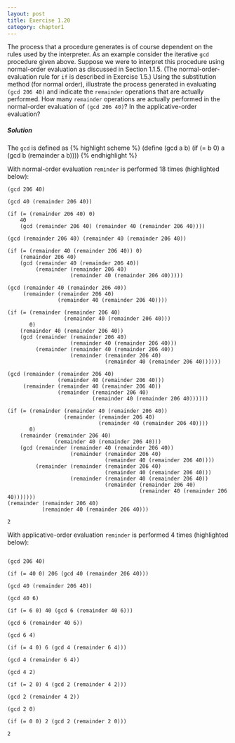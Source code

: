 ```yaml
---
layout: post
title: Exercise 1.20
category: chapter1
---
```


The process that a procedure generates is of course dependent on the
rules used by the interpreter. As an example consider the iterative
`gcd` procedure given above. Suppose we were to interpret this
procedure using normal-order evaluation as discussed in Section 1.1.5.
(The normal-order-evaluation rule for `if` is described in Exercise
1.5.) Using the substitution method (for normal order), illustrate the
process generated in evaluating `(gcd 206 40)` and indicate the
`remainder` operations that are actually performed. How many `remainder`
operations are actually performed in the normal-order evaluation of
`(gcd 206 40)`? In the applicative-order evaluation?

##### Solution
The `gcd` is defined as
{% highlight scheme %}
(define (gcd a b)
  (if (= b 0)
      a
      (gcd b (remainder a b))))
{% endhighlight %}

With normal-order evaluation `reminder` is performed 18 times
(highlighted below):

<pre><code>(gcd 206 40)
 
(gcd 40 (remainder 206 40))

(if (= (<span class='ni'>remainder</span> 206 40) 0)
    40
    (gcd (remainder 206 40) (remainder 40 (remainder 206 40))))
    
(gcd (remainder 206 40) (remainder 40 (remainder 206 40))

(if (= (<span class='ni'>remainder</span> 40 (<span class='ni'>remainder</span> 206 40)) 0)
    (remainder 206 40)
    (gcd (remainder 40 (remainder 206 40))
         (remainder (remainder 206 40)
                    (remainder 40 (remainder 206 40)))))

(gcd (remainder 40 (remainder 206 40))
     (remainder (remainder 206 40)
                (remainder 40 (remainder 206 40))))

(if (= (<span class='ni'>remainder</span> (<span class='ni'>remainder</span> 206 40)
                  (<span class='ni'>remainder</span> 40 (<span class='ni'>remainder</span> 206 40)))
       0)
    (remainder 40 (remainder 206 40))
    (gcd (remainder (remainder 206 40)
                    (remainder 40 (remainder 206 40)))
         (remainder (remainder 40 (remainder 206 40))
                    (remainder (remainder 206 40)
                               (remainder 40 (remainder 206 40))))))

(gcd (remainder (remainder 206 40)
                (remainder 40 (remainder 206 40)))
     (remainder (remainder 40 (remainder 206 40))
                (remainder (remainder 206 40)
                           (remainder 40 (remainder 206 40))))))

(if (= (<span class='ni'>remainder</span> (<span class='ni'>remainder</span> 40 (<span class='ni'>remainder</span> 206 40))
                  (<span class='ni'>remainder</span> (<span class='ni'>remainder</span> 206 40)
                             (<span class='ni'>remainder</span> 40 (<span class='ni'>remainder</span> 206 40))))
       0)
    (remainder (remainder 206 40)
               (remainder 40 (remainder 206 40)))
    (gcd (remainder (remainder 40 (remainder 206 40))
                    (remainder (remainder 206 40)
                               (remainder 40 (remainder 206 40))))
         (remainder (remainder (remainder 206 40)
                               (remainder 40 (remainder 206 40)))
                    (remainder (remainder 40 (remainder 206 40))
                               (remainder (remainder 206 40)
                                          (remainder 40 (remainder 206 40)))))))
(<span class='ni'>remainder</span> (<span class='ni'>remainder</span> 206 40)
           (<span class='ni'>remainder</span> 40 (<span class='ni'>remainder</span> 206 40)))

2
</code></pre>

With applicative-order evaluation `reminder` is performed 4 times
(highlighted below):

<pre><code>
(gcd 206 40)

(if (= 40 0) 206 (gcd 40 (remainder 206 40)))

(gcd 40 (<span class='ni'>remainder</span> 206 40))

(gcd 40 6)

(if (= 6 0) 40 (gcd 6 (remainder 40 6)))

(gcd 6 (<span class='ni'>remainder</span> 40 6))

(gcd 6 4)

(if (= 4 0) 6 (gcd 4 (remainder 6 4)))

(gcd 4 (<span class='ni'>remainder</span> 6 4))

(gcd 4 2)

(if (= 2 0) 4 (gcd 2 (remainder 4 2)))

(gcd 2 (<span class='ni'>remainder</span> 4 2))

(gcd 2 0)

(if (= 0 0) 2 (gcd 2 (remainder 2 0)))

2
</code></pre>
